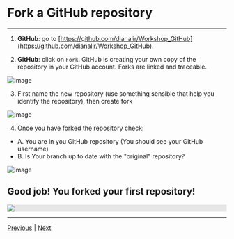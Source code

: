 # Fork a GitHub repository

***
1. **GitHub**: go to [https://github.com/dianalir/Workshop_GitHub](https://github.com/dianalir/Workshop_GitHub).


2. **GitHub**: click on `Fork`. GitHub is creating your own copy of the repository in your GitHub account. Forks are linked and traceable.

![image](https://user-images.githubusercontent.com/54061949/217103944-e791297a-509a-4553-8d96-1af045c6727b.png)

3. First name the new repository (use something sensible that help you identify the repository), then create fork

![image](https://user-images.githubusercontent.com/54061949/217104321-300ff489-7aa0-4ec4-b6b2-28224e381cf7.png)

4. Once you have forked the repository check:
  - A. You are in you GitHub repository (You should see your GitHub username)
  - B. Is Your branch up to date with the "original" repository? 
  
  ![image](https://user-images.githubusercontent.com/54061949/217105300-e71201b3-5c5b-4025-aaa8-cf2ba9aa061d.png)
  

## Good job! You forked your first repository! 

<img style="display: block;-webkit-user-select: none;margin: auto;background-color: hsl(0, 0%, 90%);" src="https://ghost.org/images/docs/setup/fork.gif">

***

[Previous](./signup.md) | [Next](./google_colab.md)
